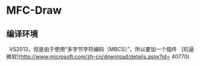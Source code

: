 MFC-Draw
==========
编译环境
----------
   VS2013，但是由于使用“多字节字符编码（MBCS）”，所以要加一个插件    [坑逼微软](http://www.microsoft.com/zh-cn/download/details.aspx?id= 40770)
